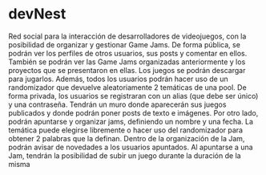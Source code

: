 # devNest
Red social para la interacción de desarrolladores de videojuegos, con la posibilidad de organizar y gestionar Game Jams.  De forma pública, se podrán ver los perfiles de otros usuarios, sus posts y comentar en ellos. También se podrán ver las Game Jams organizadas anteriormente y los proyectos que se presentaron en ellas. Los juegos se podrán descargar para jugarlos. Además, todos los usuarios podrán hacer uso de un randomizador que devuelve aleatoriamente 2 temáticas de una pool. De forma privada, los usuarios se registraran con un alias (que debe ser único) y una contraseña. Tendrán un muro donde aparecerán sus juegos publicados y donde podrán poner posts de texto e imágenes. Por otro lado, podrán apuntarse y organizar jams, definiendo un nombre y una fecha. La temática puede elegirse libremente o hacer uso del randomizador para obtener 2 palabras que la definan. Dentro de la organización de la Jam, podrán avisar de novedades a los usuarios apuntados. Al apuntarse a una Jam, tendrán la posibilidad de subir un juego durante la duración de la misma
